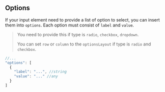 ## Options

If your input element need to provide a list of option to select, you can insert them into `options`. Each option must consist of `label` and `value`.

> You need to provide this if type is `radio`, `checkbox`, `dropdown`.
>
> You can set `row` or `column` to the `optionsLayout` if type is `radio` and `checkbox`.

```javascript
//...
"options": [
  {
    "label": "...", //string
    "value": "..." //any
  }
]
```
